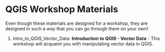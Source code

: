 # QGIS Workshop Materials
Even though these materials are designed for a workshop, they are designed in such a way that you can go through them on your own!

1. Intro_to_QGIS_Vector_Data: **Introduction to QGIS - Vector Data** - This workshop will acquaint you with manipulating vector data in QGIS.
